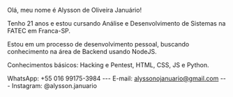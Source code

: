 Olá, meu nome é Alysson de Oliveira Januário!

Tenho 21 anos e estou cursando Análise e Desenvolvimento de Sistemas na FATEC em Franca-SP.

Estou em um processo de desenvolvimento pessoal, buscando conhecimento na área de Backend usando NodeJS.

Conhecimentos básicos: Hacking e Pentest, HTML, CSS, JS e Python.
 
WhatsApp: +55 016 99175-3984 --- E-mail: alyssonojanuario@gmail.com --- Instagram: @alysson.januario
